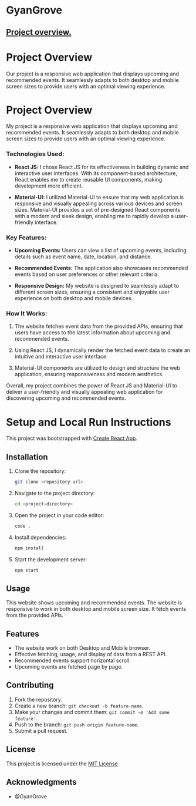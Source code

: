 # GyanGrove 

## [Project overview.](https://gyan-grove-assignment-umber.vercel.app/)
# Project Overview

Our project is a responsive web application that displays upcoming and recommended events. It seamlessly adapts to both desktop and mobile screen sizes to provide users with an optimal viewing experience. 

# Project Overview

My project is a responsive web application that displays upcoming and recommended events. It seamlessly adapts to both desktop and mobile screen sizes to provide users with an optimal viewing experience. 

### Technologies Used:

- **React JS:** I chose React JS for its effectiveness in building dynamic and interactive user interfaces. With its component-based architecture, React enables me to create reusable UI components, making development more efficient.

- **Material-UI:** I utilized Material-UI to ensure that my web application is responsive and visually appealing across various devices and screen sizes. Material-UI provides a set of pre-designed React components with a modern and sleek design, enabling me to rapidly develop a user-friendly interface.

### Key Features:

- **Upcoming Events:** Users can view a list of upcoming events, including details such as event name, date, location, and distance.

- **Recommended Events:** The application also showcases recommended events based on user preferences or other relevant criteria.

- **Responsive Design:** My website is designed to seamlessly adapt to different screen sizes, ensuring a consistent and enjoyable user experience on both desktop and mobile devices.

### How It Works:

1. The website fetches event data from the provided APIs, ensuring that users have access to the latest information about upcoming and recommended events.

2. Using React JS, I dynamically render the fetched event data to create an intuitive and interactive user interface.

3. Material-UI components are utilized to design and structure the web application, ensuring responsiveness and modern aesthetics.

Overall, my project combines the power of React JS and Material-UI to deliver a user-friendly and visually appealing web application for discovering upcoming and recommended events.

# Setup and Local Run Instructions
This project was bootstrapped with [Create React App](https://github.com/facebook/create-react-app).

## Installation

1. Clone the repository:

    ```bash
    git clone <repository-url>
    ```

2. Navigate to the project directory:

    ```bash
    cd <project-directory>
    ```

3. Open the project in your code editor:

    ```bash
    code .
    ```

4. Install dependencies:

    ```bash
    npm install
    ```

5. Start the development server:

    ```bash
    npm start
    ```

## Usage

This website shows upcoming and recommended events.
The website is responsive to work in both desktop and mobile screen size. 
It fetch events from the provided APIs.

## Features

- The website work on both Desktop and Mobile browser.
- Effective fetching, usage, and display of data from a REST API.
- Recommended events support horizontal scroll.
- Upcoming events are fetched page by page.
  
## Contributing

1. Fork the repository.
2. Create a new branch: `git checkout -b feature-name`.
3. Make your changes and commit them: `git commit -m 'Add some feature'`.
4. Push to the branch: `git push origin feature-name`.
5. Submit a pull request.

## License

This project is licensed under the [MIT License](LICENSE).

## Acknowledgments

- @GyanGrove 
